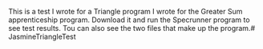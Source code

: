 
This is a test I wrote for a Triangle program I wrote for the Greater Sum apprenticeship program. Download it and run the Specrunner program to see test results. Tou can also see the two files that make up the program.# JasmineTriangleTest
